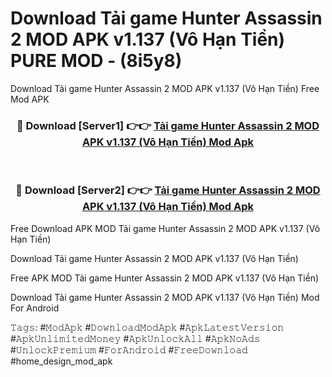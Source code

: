 # Download Tải game Hunter Assassin 2 MOD APK v1.137 (Vô Hạn Tiền) PURE MOD - (8i5y8)
Download Tải game Hunter Assassin 2 MOD APK v1.137 (Vô Hạn Tiền) Free Mod APK

<div align="center">
<h3>🔴 Download [Server1] 👉👉 <a href="https://apk-comot.site?title=Tải_game_Hunter_Assassin_2_MOD_APK_v1.137_(Vô_Hạn_Tiền)">Tải game Hunter Assassin 2 MOD APK v1.137 (Vô Hạn Tiền) Mod Apk</a></h3><br>

<h3>🔴 Download [Server2] 👉👉 <a href="https://apk-comot.site?title=Tải_game_Hunter_Assassin_2_MOD_APK_v1.137_(Vô_Hạn_Tiền)">Tải game Hunter Assassin 2 MOD APK v1.137 (Vô Hạn Tiền) Mod Apk</a></h3>
</div>


Free Download APK MOD Tải game Hunter Assassin 2 MOD APK v1.137 (Vô Hạn Tiền)

Download Tải game Hunter Assassin 2 MOD APK v1.137 (Vô Hạn Tiền) 

Free APK MOD Tải game Hunter Assassin 2 MOD APK v1.137 (Vô Hạn Tiền) 

Download Tải game Hunter Assassin 2 MOD APK v1.137 (Vô Hạn Tiền) Mod For Android

𝚃𝚊𝚐𝚜: #𝙼𝚘𝚍𝙰𝚙𝚔 #𝙳𝚘𝚠𝚗𝚕𝚘𝚊𝚍𝙼𝚘𝚍𝙰𝚙𝚔 #𝙰𝚙𝚔𝙻𝚊𝚝𝚎𝚜𝚝𝚅𝚎𝚛𝚜𝚒𝚘𝚗 #𝙰𝚙𝚔𝚄𝚗𝚕𝚒𝚖𝚒𝚝𝚎𝚍𝙼𝚘𝚗𝚎𝚢 #𝙰𝚙𝚔𝚄𝚗𝚕𝚘𝚌𝚔𝙰𝚕𝚕 #𝙰𝚙𝚔𝙽𝚘𝙰𝚍𝚜 #𝚄𝚗𝚕𝚘𝚌𝚔𝙿𝚛𝚎𝚖𝚒𝚞𝚖 #𝙵𝚘𝚛𝙰𝚗𝚍𝚛𝚘𝚒𝚍 #𝙵𝚛𝚎𝚎𝙳𝚘𝚠𝚗𝚕𝚘𝚊𝚍 #home_design_mod_apk
